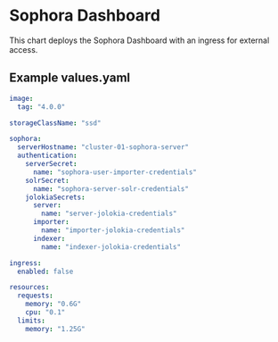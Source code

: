# Sophora Dashboard

This chart deploys the Sophora Dashboard with an ingress for external access.

## Example values.yaml

```yaml
image:
  tag: "4.0.0"

storageClassName: "ssd"

sophora:
  serverHostname: "cluster-01-sophora-server"
  authentication:
    serverSecret:
      name: "sophora-user-importer-credentials"
    solrSecret:
      name: "sophora-server-solr-credentials"
    jolokiaSecrets:
      server:
        name: "server-jolokia-credentials"
      importer:
        name: "importer-jolokia-credentials"
      indexer:
        name: "indexer-jolokia-credentials"

ingress:
  enabled: false

resources:
  requests:
    memory: "0.6G"
    cpu: "0.1"
  limits:
    memory: "1.25G"

```
